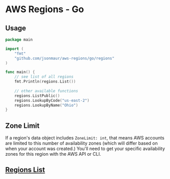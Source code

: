# AWS Regions - Go

## Usage

```go
package main

import (
	"fmt"
	"github.com/jsonmaur/aws-regions/go/regions"
)

func main() {
	// see list of all regions
	fmt.Println(regions.List())
	
	// other available functions
	regions.ListPublic()
	regions.LookupByCode("us-east-2")
	regions.LookupByName("Ohio")
}
```

## Zone Limit

If a region's data object includes `ZoneLimit: int`, that means AWS accounts are limited to this number of availability zones (which will differ based on when your account was created.) You'll need to get your specific availability zones for this region with the AWS API or CLI.

## [Regions List](../readme.md)

